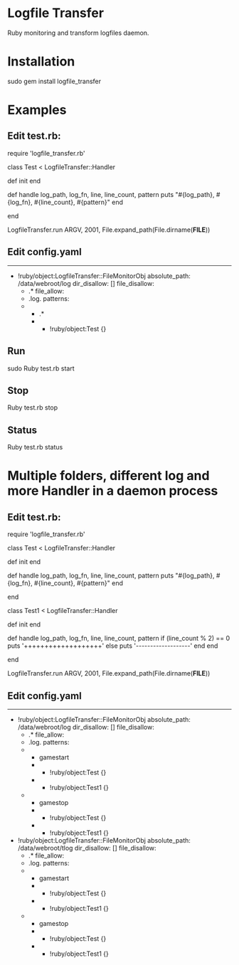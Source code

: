 Logfile Transfer
================

Ruby monitoring and transform logfiles daemon.

Installation
================
sudo gem install logfile_transfer

Examples
================
Edit test.rb:
----------------
require 'logfile_transfer.rb'

class Test < LogfileTransfer::Handler

  def init
  end

  def handle log_path, log_fn, line, line_count, pattern
    puts "#{log_path}, #{log_fn}, #{line_count}, #{pattern}"
  end

end

LogfileTransfer.run ARGV, 2001, File.expand_path(File.dirname(__FILE__))

Edit config.yaml
----------------

---
- !ruby/object:LogfileTransfer::FileMonitorObj
  absolute_path: /data/webroot/log
  dir_disallow: []
  file_disallow:
  - .*
  file_allow:
  - \.log\.
  patterns:
  - - .*
    - - !ruby/object:Test {}

Run
---------------
sudo Ruby test.rb start

Stop
---------------
Ruby test.rb stop

Status
---------------
Ruby test.rb status

Multiple folders, different log and more Handler in a daemon process
===================

Edit test.rb:
----------------
require 'logfile_transfer.rb'

class Test < LogfileTransfer::Handler

  def init
  end

  def handle log_path, log_fn, line, line_count, pattern
    puts "#{log_path}, #{log_fn}, #{line_count}, #{pattern}"
  end

end

class Test1 < LogfileTransfer::Handler

  def init
  end

  def handle log_path, log_fn, line, line_count, pattern
    if (line_count % 2) == 0
      puts '+++++++++++++++++++'
    else
      puts '-------------------'
    end
  end

end

LogfileTransfer.run ARGV, 2001, File.expand_path(File.dirname(__FILE__))

Edit config.yaml
----------------

---
- !ruby/object:LogfileTransfer::FileMonitorObj
  absolute_path: /data/webroot/log
  dir_disallow: []
  file_disallow:
  - .*
  file_allow:
  - \.log\.
  patterns:
  - - gamestart
    - - !ruby/object:Test {}
    - - !ruby/object:Test1 {}
  - - gamestop
    - - !ruby/object:Test {}
    - - !ruby/object:Test1 {}
- !ruby/object:LogfileTransfer::FileMonitorObj
  absolute_path: /data/webroot/tlog
  dir_disallow: []
  file_disallow:
  - .*
  file_allow:
  - \.log\.
  patterns:
  - - gamestart
    - - !ruby/object:Test {}
    - - !ruby/object:Test1 {}
  - - gamestop
    - - !ruby/object:Test {}
    - - !ruby/object:Test1 {}

